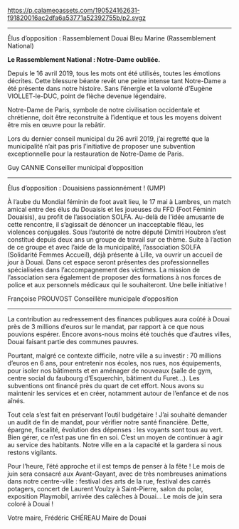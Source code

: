 https://p.calameoassets.com/190524162631-f91820016ac2dfa6a53771a52392755b/p2.svgz

---

Élus d’opposition : Rassemblement Douai Bleu Marine (Rassemblement National)

**Le Rassemblement National : Notre-Dame oubliée.**

Depuis le 16 avril 2019, tous les mots ont été utilisés, toutes les émotions décrites. Cette blessure béante revêt une peine intense tant Notre-Dame a été présente dans notre histoire. Sans l’énergie et la volonté d’Eugène VIOLLET-le-DUC, point de flèche devenue légendaire.

Notre-Dame de Paris, symbole de notre civilisation occidentale et chrétienne, doit être reconstruite à l’identique et tous les moyens doivent être mis en œuvre pour la rebâtir.

Lors du dernier conseil municipal du 26 avril 2019, j’ai regretté que la municipalité n’ait pas pris l’initiative de proposer une subvention exceptionnelle pour la restauration de Notre-Dame de Paris.

Guy CANNIE
Conseiller municipal d’opposition

---

Élus d’opposition : Douaisiens passionnément ! (UMP)

À l’aube du Mondial féminin de foot avait lieu, le 17 mai à Lambres, un match amical entre des élus du Douaisis et les joueuses du FFD (Foot Féminin Douaisis), au profit de l’association SOLFA. Au-delà de l’idée amusante de cette rencontre, il s’agissait de dénoncer un inacceptable fléau, les violences conjugales. Sous l’autorité de notre député Dimitri Houbron s’est constitué depuis deux ans un groupe de travail sur ce thème. Suite à l’action de ce groupe et avec l’aide de la municipalité, l’association SOLFA (Solidarité Femmes Accueil), déjà présente à Lille, va ouvrir un accueil de jour à Douai. Dans cet espace seront présentes des professionnelles spécialisées dans l’accompagnement des victimes. La mission de l’association sera également de proposer des formations à nos forces de police et aux personnels médicaux qui le souhaiteront. Une belle initiative !

Françoise PROUVOST
Conseillère municipale d’opposition

---

La contribution au redressement des finances publiques aura coûté à Douai près de 3 millions d’euros sur le mandat, par rapport à ce que nous pouvions espérer. Encore avons-nous moins été touchés que d’autres villes, Douai faisant partie des communes pauvres.

Pourtant, malgré ce contexte difficile, notre ville a su investir : 70 millions d’euros en 6 ans, pour entretenir nos écoles, nos rues, nos équipements, pour isoler nos bâtiments et en aménager de nouveaux (salle de gym, centre social du faubourg d’Esquerchin, bâtiment du Furet…). Les subventions ont financé près du quart de cet effort. Nous avons su maintenir les services et en créer, notamment autour de l’enfance et de nos aînés.

Tout cela s’est fait en préservant l’outil budgétaire ! J’ai souhaité demander un audit de fin de mandat, pour vérifier notre santé financière. Dette, épargne, fiscalité, évolution des dépenses : les voyants sont tous au vert. Bien gérer, ce n’est pas une fin en soi. C’est un moyen de continuer à agir au service des habitants. Notre ville en a la capacité et la gardera si nous restons vigilants.

Pour l’heure, l’été approche et il est temps de penser à la fête ! Le mois de juin sera consacré aux Avant-Gayant, avec de très nombreuses animations dans notre centre-ville : festival des arts de la rue, festival des carrés potagers, concert de Laurent Voulzy à Saint-Pierre, salon du polar, exposition Playmobil, arrivée des calèches à Douai… Le mois de juin sera coloré à Douai !

Votre maire,
Frédéric CHÉREAU
Maire de Douai

